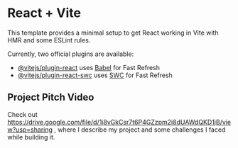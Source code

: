 # React + Vite

This template provides a minimal setup to get React working in Vite with HMR and some ESLint rules.

Currently, two official plugins are available:

- [@vitejs/plugin-react](https://github.com/vitejs/vite-plugin-react/blob/main/packages/plugin-react/README.md) uses [Babel](https://babeljs.io/) for Fast Refresh
- [@vitejs/plugin-react-swc](https://github.com/vitejs/vite-plugin-react-swc) uses [SWC](https://swc.rs/) for Fast Refresh


## Project Pitch Video
 
 Check out https://drive.google.com/file/d/1i8vGkCsr7t6P4GZzpm2i8dUAWdQKD1jB/view?usp=sharing , where I describe my 
 project and some challenges I faced while building it.
